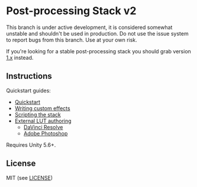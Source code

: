 # Post-processing Stack v2

This branch is under active development, it is considered somewhat unstable and shouldn't be used in production. Do not use the issue system to report bugs from this branch. Use at your own risk.

If you're looking for a stable post-processing stack you should grab version [1.x](https://github.com/Unity-Technologies/PostProcessing/tree/v1) instead.

Instructions
------------

Quickstart guides:

* [Quickstart](https://github.com/Unity-Technologies/PostProcessing/wiki/(v2)-Quickstart)
* [Writing custom effects](https://github.com/Unity-Technologies/PostProcessing/wiki/(v2)-Writing-custom-effects)
* [Scripting the stack](https://github.com/Unity-Technologies/PostProcessing/wiki/(v2)-Scripting-the-stack)
* [External LUT authoring](https://github.com/Unity-Technologies/PostProcessing/wiki/(v2)-External-LUT-authoring)
  - [DaVinci Resolve](https://github.com/Unity-Technologies/PostProcessing/wiki/(v2)-DaVinci-Resolve)
  - [Adobe Photoshop](https://github.com/Unity-Technologies/PostProcessing/wiki/(v2)-Adobe-Photoshop)

Requires Unity 5.6+.

License
-------

MIT (see [LICENSE](LICENSE))
